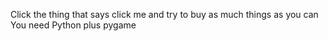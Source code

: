Click the thing that says click me and try to buy as much things as you can
You need Python plus pygame
